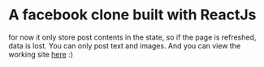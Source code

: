 # A facebook clone built with ReactJs

for now it only store post contents in the state, so if the page is refreshed, data is lost.
You can only post text and images.
And you can view the working site [here](https://osas-facebook-clone.netlify.app)
:)

